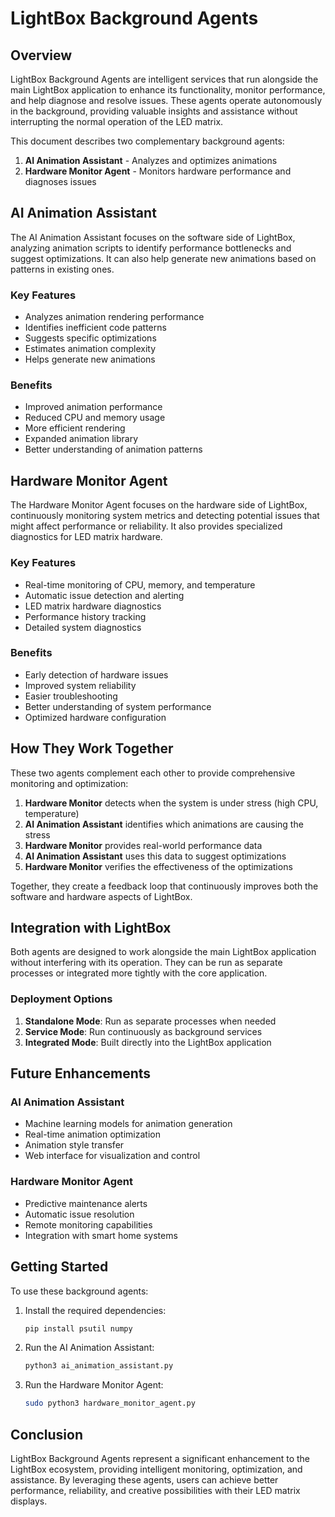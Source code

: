 # LightBox Background Agents

## Overview

LightBox Background Agents are intelligent services that run alongside the main LightBox application to enhance its functionality, monitor performance, and help diagnose and resolve issues. These agents operate autonomously in the background, providing valuable insights and assistance without interrupting the normal operation of the LED matrix.

This document describes two complementary background agents:

1. **AI Animation Assistant** - Analyzes and optimizes animations
2. **Hardware Monitor Agent** - Monitors hardware performance and diagnoses issues

## AI Animation Assistant

The AI Animation Assistant focuses on the software side of LightBox, analyzing animation scripts to identify performance bottlenecks and suggest optimizations. It can also help generate new animations based on patterns in existing ones.

### Key Features

- Analyzes animation rendering performance
- Identifies inefficient code patterns
- Suggests specific optimizations
- Estimates animation complexity
- Helps generate new animations

### Benefits

- Improved animation performance
- Reduced CPU and memory usage
- More efficient rendering
- Expanded animation library
- Better understanding of animation patterns

## Hardware Monitor Agent

The Hardware Monitor Agent focuses on the hardware side of LightBox, continuously monitoring system metrics and detecting potential issues that might affect performance or reliability. It also provides specialized diagnostics for LED matrix hardware.

### Key Features

- Real-time monitoring of CPU, memory, and temperature
- Automatic issue detection and alerting
- LED matrix hardware diagnostics
- Performance history tracking
- Detailed system diagnostics

### Benefits

- Early detection of hardware issues
- Improved system reliability
- Easier troubleshooting
- Better understanding of system performance
- Optimized hardware configuration

## How They Work Together

These two agents complement each other to provide comprehensive monitoring and optimization:

1. **Hardware Monitor** detects when the system is under stress (high CPU, temperature)
2. **AI Animation Assistant** identifies which animations are causing the stress
3. **Hardware Monitor** provides real-world performance data
4. **AI Animation Assistant** uses this data to suggest optimizations
5. **Hardware Monitor** verifies the effectiveness of the optimizations

Together, they create a feedback loop that continuously improves both the software and hardware aspects of LightBox.

## Integration with LightBox

Both agents are designed to work alongside the main LightBox application without interfering with its operation. They can be run as separate processes or integrated more tightly with the core application.

### Deployment Options

1. **Standalone Mode**: Run as separate processes when needed
2. **Service Mode**: Run continuously as background services
3. **Integrated Mode**: Built directly into the LightBox application

## Future Enhancements

### AI Animation Assistant

- Machine learning models for animation generation
- Real-time animation optimization
- Animation style transfer
- Web interface for visualization and control

### Hardware Monitor Agent

- Predictive maintenance alerts
- Automatic issue resolution
- Remote monitoring capabilities
- Integration with smart home systems

## Getting Started

To use these background agents:

1. Install the required dependencies:
   ```bash
   pip install psutil numpy
   ```

2. Run the AI Animation Assistant:
   ```bash
   python3 ai_animation_assistant.py
   ```

3. Run the Hardware Monitor Agent:
   ```bash
   sudo python3 hardware_monitor_agent.py
   ```

## Conclusion

LightBox Background Agents represent a significant enhancement to the LightBox ecosystem, providing intelligent monitoring, optimization, and assistance. By leveraging these agents, users can achieve better performance, reliability, and creative possibilities with their LED matrix displays. 